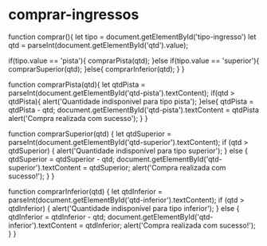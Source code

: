 # comprar-ingressos
function comprar(){
    let tipo = document.getElementById('tipo-ingresso')
    let qtd = parseInt(document.getElementById('qtd').value);
    
   if(tipo.value == 'pista'){
        comprarPista(qtd);
    }else if(tipo.value == 'superior'){
        comprarSuperior(qtd);
    }else{
        comprarInferior(qtd);
    }
}

function comprarPista(qtd){
   let qtdPista = parseInt(document.getElementById('qtd-pista').textContent);
   if(qtd > qtdPista){
    alert('Quantidade indisponivel para tipo pista');
   }else{
    qtdPista = qtdPista - qtd;
    document.getElementById('qtd-pista').textContent = qtdPista
    alert('Compra realizada com sucesso');
   }
}

function comprarSuperior(qtd) {
    let qtdSuperior = parseInt(document.getElementById('qtd-superior').textContent);
    if (qtd > qtdSuperior) {
        alert('Quantidade indisponível para tipo superior');
    } else {
        qtdSuperior = qtdSuperior - qtd;
        document.getElementById('qtd-superior').textContent = qtdSuperior;
        alert('Compra realizada com sucesso!');
    }
}

function comprarInferior(qtd) {
    let qtdInferior = parseInt(document.getElementById('qtd-inferior').textContent);
    if (qtd > qtdInferior) {
        alert('Quantidade indisponível para tipo inferior');
    } else {
        qtdInferior = qtdInferior - qtd;
        document.getElementById('qtd-inferior').textContent = qtdInferior;
        alert('Compra realizada com sucesso!');
    }
}
